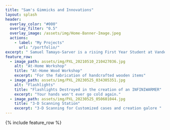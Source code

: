 ```yaml
---
title: "Sam's Gimmicks and Innovations"
layout: splash
header:
  overlay_color: "#000"
  overlay_filter: "0.5"
  overlay_image: /assets/img/Home-Banner-Image.jpeg
  actions:
    - label: "My Projects"
      url: "/portfolio/"
excerpt: " Samuel Tamayo-Sarver is a rising First Year Student at Vandebilt University. He hopes to accomplish amazing things using the knowledge gained from various classes at Vanderbilt. He prides himself on his craftsmanship with a band saw and grinder."
feature_row:
  - image_path: assets/img/PXL_20210510_210427036.jpg
    alt: "At-Home Workshop"
    title: "At-Home Wood Workshop"
    excerpt: "For the fabrication of handcrafted wooden items"
  - image_path: assets/img/PXL_20230525_034305351.jpg
    alt: "Flashlights"
    title: "Flashlights Destroyed in the creation of an INFINIWARMER"
    excerpt: "Your hands won't ever go cold again."
  - image_path: assets/img/PXL_20230525_050601044.jpg
    title: "3-D Scanning Station"
    excerpt: "3-D Scanning for Customized cases and creation galore "
---
```


{% include feature_row %}

